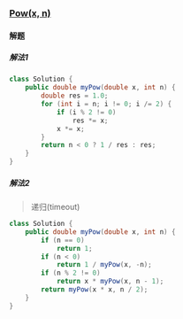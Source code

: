 ### [Pow(x, n)](https://leetcode-cn.com/problems/powx-n/)

#### 解题

##### 解法1

```java
class Solution {
    public double myPow(double x, int n) {
        double res = 1.0;
        for (int i = n; i != 0; i /= 2) {
            if (i % 2 != 0)
                res *= x;
            x *= x;
        }
        return n < 0 ? 1 / res : res;
    }
}
```

##### 解法2

> 递归(timeout)

```java
class Solution {
    public double myPow(double x, int n) {
        if (n == 0)
            return 1;
        if (n < 0)
            return 1 / myPow(x, -n);
        if (n % 2 != 0)
            return x * myPow(x, n - 1);
        return myPow(x * x, n / 2);
    }
}
```

